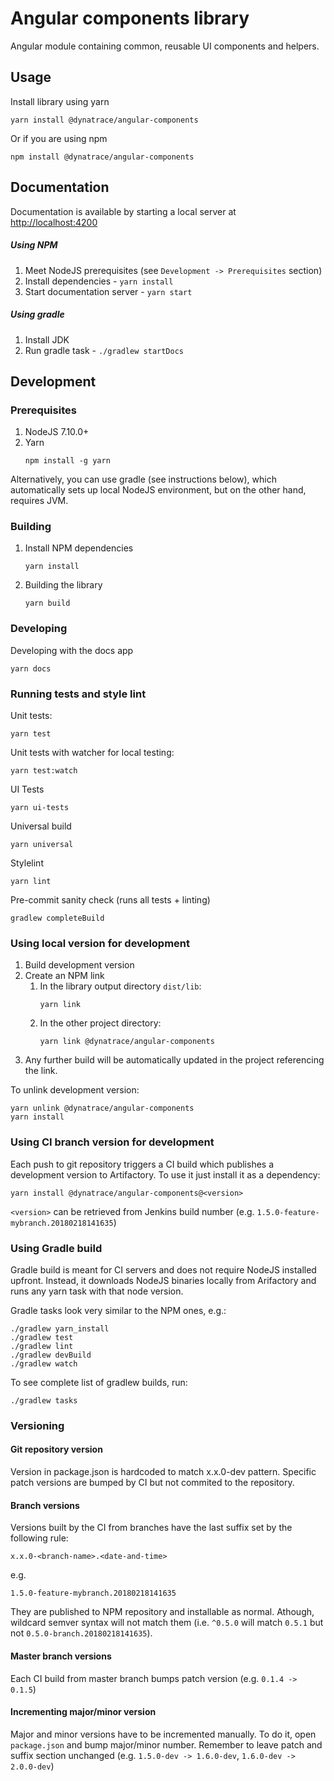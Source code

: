 # Angular components library

Angular module containing common, reusable UI components and helpers.

## Usage

Install library using yarn
```
yarn install @dynatrace/angular-components
```
Or if you are using npm
```
npm install @dynatrace/angular-components
```

## Documentation

Documentation is available by starting a local server at <http://localhost:4200>

##### Using NPM
   1. Meet NodeJS prerequisites (see `Development -> Prerequisites` section)
   1. Install dependencies - `yarn install`
   1. Start documentation server - `yarn start` 

##### Using gradle
   1. Install JDK
   1. Run gradle task - `./gradlew startDocs`

## Development

### Prerequisites

1. NodeJS 7.10.0+
1. Yarn
   ```
   npm install -g yarn
   ```
Alternatively, you can use gradle (see instructions below), which automatically sets up local NodeJS environment,
but on the other hand, requires JVM. 

### Building
1. Install NPM dependencies
   ```
   yarn install
   ```
1. Building the library
   ```
   yarn build
   ```

### Developing
Developing with the docs app
```
yarn docs
```

### Running tests and style lint
Unit tests:
```
yarn test
```

Unit tests with watcher for local testing:
```
yarn test:watch
```

UI Tests
```
yarn ui-tests
```

Universal build
```
yarn universal
```

Stylelint
```
yarn lint
```

Pre-commit sanity check (runs all tests + linting)
```
gradlew completeBuild
```

### Using local version for development

1. Build development version
1. Create an NPM link
   1. In the library output directory `dist/lib`:
      ```
      yarn link
      ```
   1. In the other project directory:
      ```
      yarn link @dynatrace/angular-components
      ```
1. Any further build will be automatically updated in the project referencing the link.

To unlink development version:
```
yarn unlink @dynatrace/angular-components
yarn install
```

### Using CI branch version for development

Each push to git repository triggers a CI build which publishes a development version to Artifactory. 
To use it just install it as a dependency:
```
yarn install @dynatrace/angular-components@<version>
``` 
`<version>` can be retrieved from Jenkins build number (e.g. `1.5.0-feature-mybranch.20180218141635`)

### Using Gradle build

Gradle build is meant for CI servers and does not require NodeJS installed upfront. 
Instead, it downloads NodeJS binaries locally from Arifactory and runs any yarn task with that node version.

Gradle tasks look very similar to the NPM ones, e.g.:
```
./gradlew yarn_install
./gradlew test
./gradlew lint
./gradlew devBuild
./gradlew watch
``` 
To see complete list of gradlew builds, run:
```
./gradlew tasks
```

### Versioning

#### Git repository version

Version in package.json is hardcoded to match x.x.0-dev pattern. 
Specific patch versions are bumped by CI but not commited to the repository.

#### Branch versions

Versions built by the CI from branches have the last suffix set by the following rule:

`x.x.0-<branch-name>.<date-and-time>`

e.g. 

`1.5.0-feature-mybranch.20180218141635`

They are published to NPM repository and installable as normal. 
Athough, wildcard semver syntax will not match them (i.e. `^0.5.0` will match `0.5.1` but not `0.5.0-branch.20180218141635`).

#### Master branch versions

Each CI build from master branch bumps patch version (e.g. `0.1.4 -> 0.1.5`)

#### Incrementing major/minor version

Major and minor versions have to be incremented manually. 
To do it, open `package.json` and bump major/minor number.
Remember to leave patch and suffix section unchanged (e.g. `1.5.0-dev -> 1.6.0-dev`, `1.6.0-dev -> 2.0.0-dev`)
